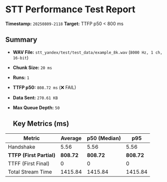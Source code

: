 # STT Performance Test Report
   
   **Timestamp:** `20250809-2118`
   **Target:** TTFP p50 < 800 ms
   
   ## Summary
- **WAV File:** `stt_yandex/test/test_data/example_8k.wav` (`8000 Hz, 1 ch, 16-bit`)
- **Chunk Size:** `20 ms`
- **Runs:** `1`
- **TTFP p50:** `808.72 ms` (❌ FAIL)
- **Data Sent:** `270.61 KB`
- **Max Queue Depth:** `50`
   
   ## Key Metrics (ms)
| Metric         | Average | p50 (Median) | p95          |
|----------------|---------|--------------|--------------|
| Handshake      | 5.56 | 5.56 | 5.56 |
| **TTFP (First Partial)** | **808.72** | **808.72** | **808.72** |
| TTFF (First Final) | 0 | 0 | 0 |
| Total Stream Time| 1415.84 | 1415.84 | 1415.84 |

